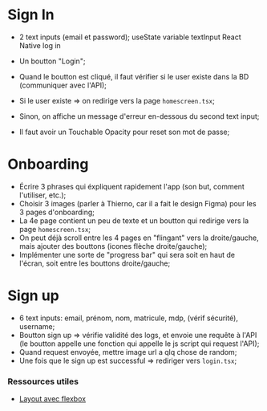 # Sign In

- 2 text inputs (email et password);
useState variable
textInput
React Native log in 

- Un boutton "Login";
- Quand le boutton est cliqué, il faut vérifier si le user existe dans la BD (communiquer avec l'API);
- Si le user existe => on redirige vers la page `homescreen.tsx`;
- Sinon, on affiche un message d'erreur en-dessous du second text input;
- Il faut avoir un Touchable Opacity pour reset son mot de passe;

# Onboarding

- Écrire 3 phrases qui éxpliquent rapidement l'app (son but, comment l'utiliser, etc.);
- Choisir 3 images (parler à Thierno, car il a fait le design Figma) pour les 3 pages d'onboarding;
- La 4e page contient un peu de texte et un boutton qui redirige vers la page `homescreen.tsx`;
- On peut déjà scroll entre les 4 pages en "flingant" vers la droite/gauche, mais ajouter des bouttons (icones flèche droite/gauche);
- Implémenter une sorte de "progress bar" qui sera soit en haut de l'écran, soit entre les bouttons droite/gauche;

# Sign up

- 6 text inputs: email, prénom, nom, matricule, mdp, (vérif sécurité), username;
- Boutton sign up => vérifie validité des logs, et envoie une requête à l'API (le boutton appelle une fonction qui appelle le js script qui request l'API);
- Quand request envoyée, mettre image url a qlq chose de random;
- Une fois que le sign up est successful => rediriger vers `login.tsx`;

### Ressources utiles

- [Layout avec flexbox](https://reactnative.dev/docs/flexbox)
